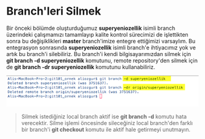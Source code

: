 # Branch'leri Silmek

Bir önceki bölümde oluşturduğumuz **superyeniozellik** isimli branch üzerindeki çalışmamızı tamamlayıp kalite kontrol sürecimizi de işlettikten sonra bu değişiklikleri **master** branch'imize entegre ettiğimizi varsaylım. Bu entegrasyon sonrasında **superyeniozellik** isimli branch'e ihtiyacımız yok ve artık bu branch'i silebiliriz. Bu branch'i kendi bilgisayarımızdan silmek için **git branch -d superyeniozellik** komutunu, remote repository'den silmek için de **git branch -dr superyeniozellik** komutunu kullanabiliriz.

![git branch -d](.\10_gitbranch_d.png "git branch -d")

> Silmek istediğiniz local branch aktif ise **git branch -d** komutu hata verecektir. Silme işlemi öncesinde sileceğiniz local branch'den farklı bir branch'i **git checkout** komutu ile aktif hale getirmeyi unutmayın.

